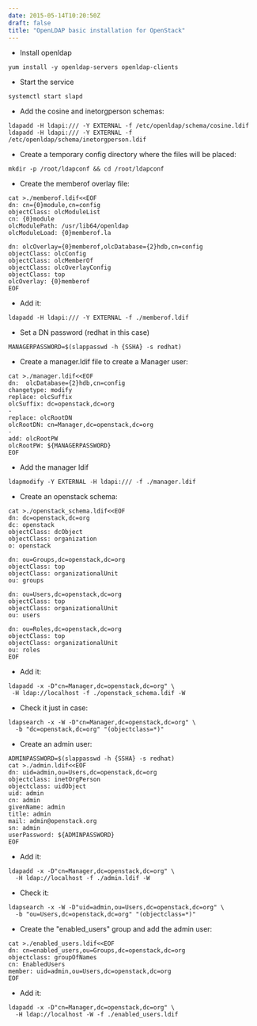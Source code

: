 ```yaml
---
date: 2015-05-14T10:20:50Z
draft: false
title: "OpenLDAP basic installation for OpenStack"
---
```


* Install openldap

```
yum install -y openldap-servers openldap-clients
```

* Start the service

```
systemctl start slapd
```

* Add the cosine and inetorgperson schemas:

```
ldapadd -H ldapi:/// -Y EXTERNAL -f /etc/openldap/schema/cosine.ldif
ldapadd -H ldapi:/// -Y EXTERNAL -f /etc/openldap/schema/inetorgperson.ldif
```

* Create a temporary config directory where the files will be placed:

```
mkdir -p /root/ldapconf && cd /root/ldapconf
```

* Create the memberof overlay file:

```
cat >./memberof.ldif<<EOF
dn: cn={0}module,cn=config
objectClass: olcModuleList
cn: {0}module
olcModulePath: /usr/lib64/openldap
olcModuleLoad: {0}memberof.la

dn: olcOverlay={0}memberof,olcDatabase={2}hdb,cn=config
objectClass: olcConfig
objectClass: olcMemberOf
objectClass: olcOverlayConfig
objectClass: top
olcOverlay: {0}memberof
EOF
```

* Add it:

```
ldapadd -H ldapi:/// -Y EXTERNAL -f ./memberof.ldif
```

* Set a DN password (redhat in this case)

```
MANAGERPASSWORD=$(slappasswd -h {SSHA} -s redhat)
```

* Create a manager.ldif file to create a Manager user:

```
cat >./manager.ldif<<EOF
dn:  olcDatabase={2}hdb,cn=config
changetype: modify
replace: olcSuffix
olcSuffix: dc=openstack,dc=org
-
replace: olcRootDN
olcRootDN: cn=Manager,dc=openstack,dc=org
-
add: olcRootPW
olcRootPW: ${MANAGERPASSWORD}
EOF
```

* Add the manager ldif

```
ldapmodify -Y EXTERNAL -H ldapi:/// -f ./manager.ldif
```

* Create an openstack schema:

```
cat >./openstack_schema.ldif<<EOF
dn: dc=openstack,dc=org
dc: openstack
objectClass: dcObject
objectClass: organization
o: openstack

dn: ou=Groups,dc=openstack,dc=org
objectClass: top
objectClass: organizationalUnit
ou: groups

dn: ou=Users,dc=openstack,dc=org
objectClass: top
objectClass: organizationalUnit
ou: users

dn: ou=Roles,dc=openstack,dc=org
objectClass: top
objectClass: organizationalUnit
ou: roles
EOF
```

* Add it:

```
ldapadd -x -D"cn=Manager,dc=openstack,dc=org" \
 -H ldap://localhost -f ./openstack_schema.ldif -W
```

* Check it just in case:

```
ldapsearch -x -W -D"cn=Manager,dc=openstack,dc=org" \
  -b "dc=openstack,dc=org" "(objectclass=*)"
```

* Create an admin user:

```
ADMINPASSWORD=$(slappasswd -h {SSHA} -s redhat)
cat >./admin.ldif<<EOF
dn: uid=admin,ou=Users,dc=openstack,dc=org
objectclass: inetOrgPerson
objectclass: uidObject
uid: admin
cn: admin
givenName: admin
title: admin
mail: admin@openstack.org
sn: admin
userPassword: ${ADMINPASSWORD}
EOF
```

* Add it:

```
ldapadd -x -D"cn=Manager,dc=openstack,dc=org" \
  -H ldap://localhost -f ./admin.ldif -W
```

* Check it:

```
ldapsearch -x -W -D"uid=admin,ou=Users,dc=openstack,dc=org" \
  -b "ou=Users,dc=openstack,dc=org" "(objectclass=*)"
```

* Create the "enabled_users" group and add the admin user:

```
cat >./enabled_users.ldif<<EOF
dn: cn=enabled_users,ou=Groups,dc=openstack,dc=org
objectclass: groupOfNames
cn: EnabledUsers
member: uid=admin,ou=Users,dc=openstack,dc=org
EOF
```

* Add it:

```
ldapadd -x -D"cn=Manager,dc=openstack,dc=org" \
  -H ldap://localhost -W -f ./enabled_users.ldif
```
